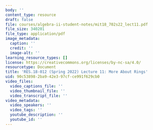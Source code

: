 ```yaml
---
body: ''
content_type: resource
draft: false
file: courses/algebra-ii-student-notes/mit18_702s22_lect11.pdf
file_size: 340201
file_type: application/pdf
image_metadata:
  caption: ''
  credit: ''
  image-alt: ''
learning_resource_types: []
license: https://creativecommons.org/licenses/by-nc-sa/4.0/
resourcetype: Document
title: 'RES.18-012 (Spring 2022) Lecture 11: More About Rings'
uid: 90c53898-2ba9-42e3-97cf-ce991f629cb0
video_files:
  video_captions_file: ''
  video_thumbnail_file: ''
  video_transcript_file: ''
video_metadata:
  video_speakers: ''
  video_tags: ''
  youtube_description: ''
  youtube_id: ''
---
```

